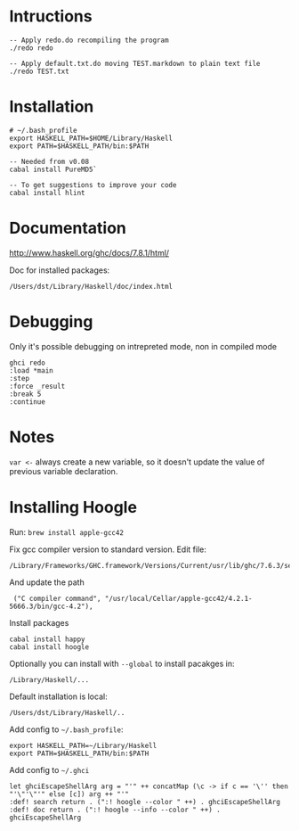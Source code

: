 # Intructions

```
-- Apply redo.do recompiling the program 
./redo redo

-- Apply default.txt.do moving TEST.markdown to plain text file
./redo TEST.txt
```
# Installation

```
# ~/.bash_profile
export HASKELL_PATH=$HOME/Library/Haskell
export PATH=$HASKELL_PATH/bin:$PATH

-- Needed from v0.08
cabal install PureMD5`

-- To get suggestions to improve your code
cabal install hlint
```



# Documentation

http://www.haskell.org/ghc/docs/7.8.1/html/

Doc for installed packages:

`/Users/dst/Library/Haskell/doc/index.html`

# Debugging

Only it's possible debugging on intrepreted mode, non in compiled mode

```
ghci redo
:load *main
:step
:force _result
:break 5
:continue
```

# Notes

`var <-` always create a new variable, so it doesn't update the value of
previous variable declaration.

# Installing Hoogle

Run: `brew install apple-gcc42`

Fix gcc compiler version to standard version. Edit file:

```
/Library/Frameworks/GHC.framework/Versions/Current/usr/lib/ghc/7.6.3/settings
```

And update the path

```
 ("C compiler command", "/usr/local/Cellar/apple-gcc42/4.2.1-5666.3/bin/gcc-4.2"),
```

Install packages

```
cabal install happy
cabal install hoogle
```

Optionally you can install with `--global` to install pacakges in:

`/Library/Haskell/...`

Default installation is local:

`/Users/dst/Library/Haskell/..`

Add config to `~/.bash_profile`:

```
export HASKELL_PATH=~/Library/Haskell
export PATH=$HASKELL_PATH/bin:$PATH
```

Add config to `~/.ghci`

```
let ghciEscapeShellArg arg = "'" ++ concatMap (\c -> if c == '\'' then "'\"'\"'" else [c]) arg ++ "'"
:def! search return . (":! hoogle --color " ++) . ghciEscapeShellArg
:def! doc return . (":! hoogle --info --color " ++) . ghciEscapeShellArg
```

